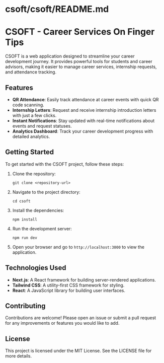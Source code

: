 # csoft/csoft/README.md

# CSOFT - Career Services On Finger Tips

CSOFT is a web application designed to streamline your career development journey. It provides powerful tools for students and career advisors, making it easier to manage career services, internship requests, and attendance tracking.

## Features

- **QR Attendance**: Easily track attendance at career events with quick QR code scanning.
- **Internship Letters**: Request and receive internship introduction letters with just a few clicks.
- **Instant Notifications**: Stay updated with real-time notifications about events and request statuses.
- **Analytics Dashboard**: Track your career development progress with detailed analytics.

## Getting Started

To get started with the CSOFT project, follow these steps:

1. Clone the repository:
   ```
   git clone <repository-url>
   ```

2. Navigate to the project directory:
   ```
   cd csoft
   ```

3. Install the dependencies:
   ```
   npm install
   ```

4. Run the development server:
   ```
   npm run dev
   ```

5. Open your browser and go to `http://localhost:3000` to view the application.

## Technologies Used

- **Next.js**: A React framework for building server-rendered applications.
- **Tailwind CSS**: A utility-first CSS framework for styling.
- **React**: A JavaScript library for building user interfaces.

## Contributing

Contributions are welcome! Please open an issue or submit a pull request for any improvements or features you would like to add.

## License

This project is licensed under the MIT License. See the LICENSE file for more details.